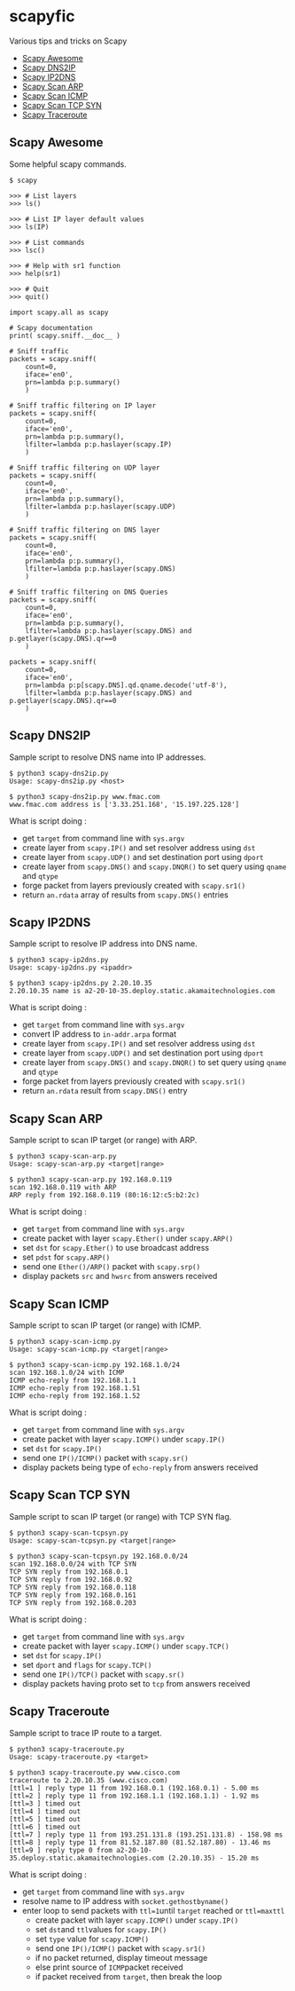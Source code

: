 # scapyfic

Various tips and tricks on Scapy

- [Scapy Awesome](#scapy-awesome)
- [Scapy DNS2IP](#scapy-dns2ip)
- [Scapy IP2DNS](#scapy-ip2dns)
- [Scapy Scan ARP](#scapy-scan-arp)
- [Scapy Scan ICMP](#scapy-scan-icmp)
- [Scapy Scan TCP SYN](#scapy-scan-tcp-syn)
- [Scapy Traceroute](#scapy-traceroute)

## Scapy Awesome

Some helpful scapy commands.

```
$ scapy

>>> # List layers
>>> ls()

>>> # List IP layer default values
>>> ls(IP)

>>> # List commands
>>> lsc()

>>> # Help with sr1 function
>>> help(sr1)

>>> # Quit
>>> quit()
```

```
import scapy.all as scapy

# Scapy documentation
print( scapy.sniff.__doc__ )

# Sniff traffic
packets = scapy.sniff(
    count=0,
    iface='en0',
    prn=lambda p:p.summary()
    )

# Sniff traffic filtering on IP layer
packets = scapy.sniff(
    count=0,
    iface='en0',
    prn=lambda p:p.summary(),
    lfilter=lambda p:p.haslayer(scapy.IP)
    )

# Sniff traffic filtering on UDP layer
packets = scapy.sniff(
    count=0,
    iface='en0',
    prn=lambda p:p.summary(),
    lfilter=lambda p:p.haslayer(scapy.UDP)
    )

# Sniff traffic filtering on DNS layer
packets = scapy.sniff(
    count=0,
    iface='en0',
    prn=lambda p:p.summary(),
    lfilter=lambda p:p.haslayer(scapy.DNS)
    )

# Sniff traffic filtering on DNS Queries
packets = scapy.sniff(
    count=0,
    iface='en0',
    prn=lambda p:p.summary(),
    lfilter=lambda p:p.haslayer(scapy.DNS) and p.getlayer(scapy.DNS).qr==0
    )

packets = scapy.sniff(
    count=0,
    iface='en0',
    prn=lambda p:p[scapy.DNS].qd.qname.decode('utf-8'),
    lfilter=lambda p:p.haslayer(scapy.DNS) and p.getlayer(scapy.DNS).qr==0
    )
```

## Scapy DNS2IP

Sample script to resolve DNS name into IP addresses.

```
$ python3 scapy-dns2ip.py
Usage: scapy-dns2ip.py <host>

$ python3 scapy-dns2ip.py www.fmac.com
www.fmac.com address is ['3.33.251.168', '15.197.225.128']
```

What is script doing :

- get `target` from command line with `sys.argv`
- create layer from `scapy.IP()` and set resolver address using `dst`
- create layer from `scapy.UDP()` and set destination port using `dport`
- create layer from `scapy.DNS()` and `scapy.DNQR()` to set query using `qname` and `qtype`
- forge packet from layers previously created with `scapy.sr1()`
- return `an.rdata` array of results from `scapy.DNS()` entries

## Scapy IP2DNS

Sample script to resolve IP address into DNS name.

```
$ python3 scapy-ip2dns.py
Usage: scapy-ip2dns.py <ipaddr>

$ python3 scapy-ip2dns.py 2.20.10.35
2.20.10.35 name is a2-20-10-35.deploy.static.akamaitechnologies.com
```

What is script doing :

- get `target` from command line with `sys.argv`
- convert IP address to `in-addr.arpa` format
- create layer from `scapy.IP()` and set resolver address using `dst`
- create layer from `scapy.UDP()` and set destination port using `dport`
- create layer from `scapy.DNS()` and `scapy.DNQR()` to set query using `qname` and `qtype`
- forge packet from layers previously created with `scapy.sr1()`
- return `an.rdata` result from `scapy.DNS()` entry

## Scapy Scan ARP

Sample script to scan IP target (or range) with ARP.

```
$ python3 scapy-scan-arp.py
Usage: scapy-scan-arp.py <target|range>

$ python3 scapy-scan-arp.py 192.168.0.119
scan 192.168.0.119 with ARP
ARP reply from 192.168.0.119 (80:16:12:c5:b2:2c)
```

What is script doing :

- get `target` from command line with `sys.argv`
- create packet with layer `scapy.Ether()` under `scapy.ARP()`
- set `dst` for `scapy.Ether()` to use broadcast address
- set `pdst` for `scapy.ARP()`
- send one `Ether()/ARP()` packet with `scapy.srp()`
- display packets `src` and `hwsrc` from answers received

## Scapy Scan ICMP

Sample script to scan IP target (or range) with ICMP.

```
$ python3 scapy-scan-icmp.py
Usage: scapy-scan-icmp.py <target|range>

$ python3 scapy-scan-icmp.py 192.168.1.0/24
scan 192.168.1.0/24 with ICMP
ICMP echo-reply from 192.168.1.1
ICMP echo-reply from 192.168.1.51
ICMP echo-reply from 192.168.1.52
```

What is script doing :

- get `target` from command line with `sys.argv`
- create packet with layer `scapy.ICMP()` under `scapy.IP()`
- set `dst` for `scapy.IP()`
- send one `IP()/ICMP()` packet with `scapy.sr()`
- display packets being type of `echo-reply` from answers received

## Scapy Scan TCP SYN

Sample script to scan IP target (or range) with TCP SYN flag.

```
$ python3 scapy-scan-tcpsyn.py
Usage: scapy-scan-tcpsyn.py <target|range>

$ python3 scapy-scan-tcpsyn.py 192.168.0.0/24
scan 192.168.0.0/24 with TCP SYN
TCP SYN reply from 192.168.0.1
TCP SYN reply from 192.168.0.92
TCP SYN reply from 192.168.0.118
TCP SYN reply from 192.168.0.161
TCP SYN reply from 192.168.0.203
```

What is script doing :

- get `target` from command line with `sys.argv`
- create packet with layer `scapy.ICMP()` under `scapy.TCP()`
- set `dst` for `scapy.IP()`
- set `dport` and `flags` for `scapy.TCP()`
- send one `IP()/TCP()` packet with `scapy.sr()`
- display packets having proto set to `tcp` from answers received

## Scapy Traceroute

Sample script to trace IP route to a target.

```
$ python3 scapy-traceroute.py
Usage: scapy-traceroute.py <target>

$ python3 scapy-traceroute.py www.cisco.com
traceroute to 2.20.10.35 (www.cisco.com)
[ttl=1 ] reply type 11 from 192.168.0.1 (192.168.0.1) - 5.00 ms
[ttl=2 ] reply type 11 from 192.168.1.1 (192.168.1.1) - 1.92 ms
[ttl=3 ] timed out
[ttl=4 ] timed out
[ttl=5 ] timed out
[ttl=6 ] timed out
[ttl=7 ] reply type 11 from 193.251.131.8 (193.251.131.8) - 158.98 ms
[ttl=8 ] reply type 11 from 81.52.187.80 (81.52.187.80) - 13.46 ms
[ttl=9 ] reply type 0 from a2-20-10-35.deploy.static.akamaitechnologies.com (2.20.10.35) - 15.20 ms
```

What is script doing :

- get `target` from command line with `sys.argv`
- resolve name to IP address with `socket.gethostbyname()`
- enter loop to send packets with `ttl=1`until `target` reached or `ttl=maxttl`
  - create packet with layer `scapy.ICMP()` under `scapy.IP()`
  - set `dst`and `ttl`values for `scapy.IP()`
  - set `type` value for `scapy.ICMP()`
  - send one `IP()/ICMP()` packet with `scapy.sr1()`
  - if no packet returned, display timeout message
  - else print source of `ICMP`packet received
  - if packet received from `target`, then break the loop
